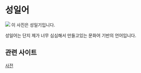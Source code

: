 # 성일어
![](/Images/Untitled.png)
이 사진은 성일기입니다.

성일어는 단지 제가 너무 심심해서 만들고있는 문화어 기반의 언어입니다.

## 관련 사이트
[사전](Dic/Conlang_1_dic_KR.md)
